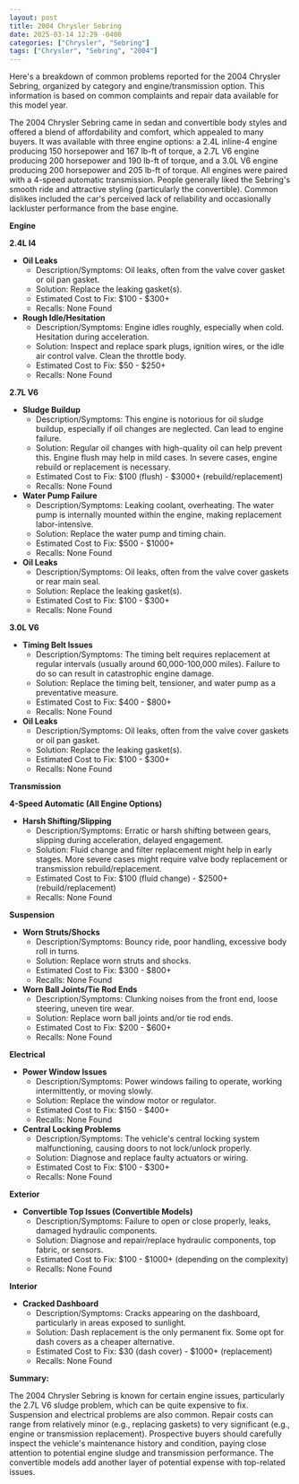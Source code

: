 ```yaml
---
layout: post
title: 2004 Chrysler Sebring
date: 2025-03-14 12:29 -0400
categories: ["Chrysler", "Sebring"]
tags: ["Chrysler", "Sebring", "2004"]
---
```

Here's a breakdown of common problems reported for the 2004 Chrysler Sebring, organized by category and engine/transmission option. This information is based on common complaints and repair data available for this model year.

The 2004 Chrysler Sebring came in sedan and convertible body styles and offered a blend of affordability and comfort, which appealed to many buyers. It was available with three engine options: a 2.4L inline-4 engine producing 150 horsepower and 167 lb-ft of torque, a 2.7L V6 engine producing 200 horsepower and 190 lb-ft of torque, and a 3.0L V6 engine producing 200 horsepower and 205 lb-ft of torque. All engines were paired with a 4-speed automatic transmission. People generally liked the Sebring's smooth ride and attractive styling (particularly the convertible). Common dislikes included the car's perceived lack of reliability and occasionally lackluster performance from the base engine.

**Engine**

**2.4L I4**
* **Oil Leaks**
    * Description/Symptoms: Oil leaks, often from the valve cover gasket or oil pan gasket.
    * Solution: Replace the leaking gasket(s).
    * Estimated Cost to Fix: $100 - $300+
    * Recalls: None Found
* **Rough Idle/Hesitation**
    * Description/Symptoms: Engine idles roughly, especially when cold. Hesitation during acceleration.
    * Solution: Inspect and replace spark plugs, ignition wires, or the idle air control valve. Clean the throttle body.
    * Estimated Cost to Fix: $50 - $250+
    * Recalls: None Found

**2.7L V6**
* **Sludge Buildup**
    * Description/Symptoms: This engine is notorious for oil sludge buildup, especially if oil changes are neglected. Can lead to engine failure.
    * Solution: Regular oil changes with high-quality oil can help prevent this. Engine flush may help in mild cases. In severe cases, engine rebuild or replacement is necessary.
    * Estimated Cost to Fix: $100 (flush) - $3000+ (rebuild/replacement)
    * Recalls: None Found
* **Water Pump Failure**
    * Description/Symptoms: Leaking coolant, overheating. The water pump is internally mounted within the engine, making replacement labor-intensive.
    * Solution: Replace the water pump and timing chain.
    * Estimated Cost to Fix: $500 - $1000+
    * Recalls: None Found
* **Oil Leaks**
    * Description/Symptoms: Oil leaks, often from the valve cover gaskets or rear main seal.
    * Solution: Replace the leaking gasket(s).
    * Estimated Cost to Fix: $100 - $300+
    * Recalls: None Found

**3.0L V6**
* **Timing Belt Issues**
    * Description/Symptoms: The timing belt requires replacement at regular intervals (usually around 60,000-100,000 miles). Failure to do so can result in catastrophic engine damage.
    * Solution: Replace the timing belt, tensioner, and water pump as a preventative measure.
    * Estimated Cost to Fix: $400 - $800+
    * Recalls: None Found
* **Oil Leaks**
    * Description/Symptoms: Oil leaks, often from the valve cover gaskets or oil pan gasket.
    * Solution: Replace the leaking gasket(s).
    * Estimated Cost to Fix: $100 - $300+
    * Recalls: None Found

**Transmission**

**4-Speed Automatic (All Engine Options)**
* **Harsh Shifting/Slipping**
    * Description/Symptoms: Erratic or harsh shifting between gears, slipping during acceleration, delayed engagement.
    * Solution: Fluid change and filter replacement might help in early stages. More severe cases might require valve body replacement or transmission rebuild/replacement.
    * Estimated Cost to Fix: $100 (fluid change) - $2500+ (rebuild/replacement)
    * Recalls: None Found

**Suspension**

* **Worn Struts/Shocks**
    * Description/Symptoms: Bouncy ride, poor handling, excessive body roll in turns.
    * Solution: Replace worn struts and shocks.
    * Estimated Cost to Fix: $300 - $800+
    * Recalls: None Found
* **Worn Ball Joints/Tie Rod Ends**
    * Description/Symptoms: Clunking noises from the front end, loose steering, uneven tire wear.
    * Solution: Replace worn ball joints and/or tie rod ends.
    * Estimated Cost to Fix: $200 - $600+
    * Recalls: None Found

**Electrical**

* **Power Window Issues**
    * Description/Symptoms: Power windows failing to operate, working intermittently, or moving slowly.
    * Solution: Replace the window motor or regulator.
    * Estimated Cost to Fix: $150 - $400+
    * Recalls: None Found
* **Central Locking Problems**
    * Description/Symptoms: The vehicle's central locking system malfunctioning, causing doors to not lock/unlock properly.
    * Solution: Diagnose and replace faulty actuators or wiring.
    * Estimated Cost to Fix: $100 - $300+
    * Recalls: None Found

**Exterior**

* **Convertible Top Issues (Convertible Models)**
    * Description/Symptoms: Failure to open or close properly, leaks, damaged hydraulic components.
    * Solution: Diagnose and repair/replace hydraulic components, top fabric, or sensors.
    * Estimated Cost to Fix: $100 - $1000+ (depending on the complexity)
    * Recalls: None Found

**Interior**

* **Cracked Dashboard**
    * Description/Symptoms: Cracks appearing on the dashboard, particularly in areas exposed to sunlight.
    * Solution: Dash replacement is the only permanent fix. Some opt for dash covers as a cheaper alternative.
    * Estimated Cost to Fix: $30 (dash cover) - $1000+ (replacement)
    * Recalls: None Found

**Summary:**

The 2004 Chrysler Sebring is known for certain engine issues, particularly the 2.7L V6 sludge problem, which can be quite expensive to fix. Suspension and electrical problems are also common. Repair costs can range from relatively minor (e.g., replacing gaskets) to very significant (e.g., engine or transmission replacement). Prospective buyers should carefully inspect the vehicle's maintenance history and condition, paying close attention to potential engine sludge and transmission performance. The convertible models add another layer of potential expense with top-related issues.

